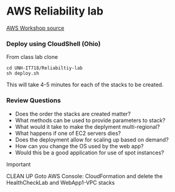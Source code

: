 # AWS Reliability lab

[AWS Workshop source](https://catalog.workshops.aws/well-architected-reliability/en-US)

### Deploy using CloudShell  (Ohio)
From class lab clone
```
cd UNH-IT718/Reliabiltiy-lab
sh deploy.sh
```

This will take 4-5 minutes for each of the stacks to be created.

### Review Questions
- Does the order the stacks are created matter?
- What methods can be used to provide parameters to stack?
- What would it take to make the deplyment multi-regional?
- What happens if one of EC2 servers dies?
- Does the deployment allow for scaling up based on demand?
- How can you change the OS used by the web app?
- Would this be a good application for use of spot instances?
  
> [!IMPORTANT]
> CLEAN UP
> Goto AWS Console: CloudFormation and delete the HealthCheckLab and WebApp1-VPC stacks
